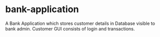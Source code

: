 # bank-application
A Bank Application which stores customer details in Database visible to bank admin. Customer GUI consists of login and
transactions.
